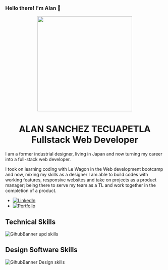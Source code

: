 ### Hello there! I'm Alan 👋

<div align="center">
<!-- <img src="https://github.com/user-attachments/assets/72f96d15-ea4f-499b-ae5a-c092467cf2f2" align="center" width="300">   -->
<img src="https://github.com/user-attachments/assets/f8e63ba6-2a39-4678-b204-1145418a5d93" align="center" width="300">   
</div>


<h1 align="center">ALAN SANCHEZ TECUAPETLA
<br>
Fullstack Web Developer
</h1>

I am a former industrial designer, living in Japan and now turning my career into a full-stack web developer. 

I took on learning coding with Le Wagon in the Web development bootcamp and now, mixing my skills as a designer I am able to build codes with working features, responsive websites and take on projects as a product manager; being there to serve my team as a TL and work together in the completion of a product.

<ul>
  <li><a href="https://www.linkedin.com/in/alan-tecuapetla/" rel="nofollow">
    <img src="https://camo.githubusercontent.com/591c02e8ff595d43e0b35b1b29aed639a7154b959cd8f8c854b9e176d885b094/68747470733a2f2f696d672e736869656c64732e696f2f62616467652f4c696e6b6564496e2d3030373742353f7374796c653d666f722d7468652d6261646765266c6f676f3d6c696e6b6564696e266c6f676f436f6c6f723d7768697465" alt="LinkedIn" data-canonical-src="https://img.shields.io/badge/LinkedIn-0077B5?style=for-the-badge&amp;logo=linkedin&amp;logoColor=white" style="max-width: 100%;"></a></li>
  <li><a href="https://alan-tecuapetla.com/" rel="nofollow">
    <img src="https://camo.githubusercontent.com/1e4ece6f893569d815d4be016c448d1caff13f10f05cc56939f6b66643cef371/68747470733a2f2f696d672e736869656c64732e696f2f62616467652f2d506f7274666f6c696f2d626c756576696f6c65743f7374796c653d666f722d7468652d6261646765" alt="Portfolio" data-canonical-src="https://img.shields.io/badge/Portfolio-8A2BE2" style="max-width: 100%;"></a></li>
</ul>


## Technical Skills
![GihubBanner upd skills](https://github.com/Alan-Tecua/Alan-Tecua/assets/71210297/e394243f-a119-4292-a55c-94ef972d0210)

## Design Software Skills
![GihubBanner Design skills](https://github.com/Alan-Tecua/Alan-Tecua/assets/71210297/1ac0bbfa-6ec5-4d28-9b26-2861c3f673af)

